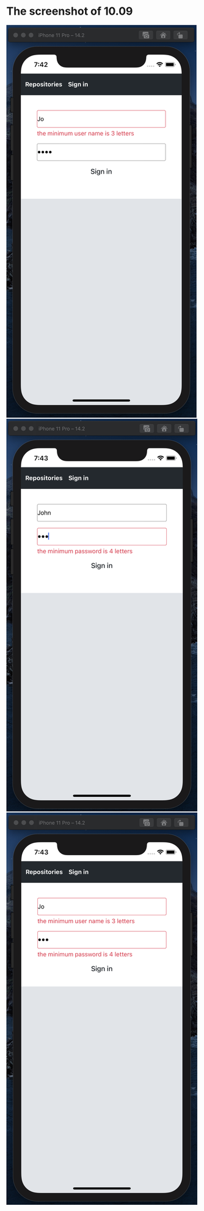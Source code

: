 # The screenshot of 10.09
 <img src = "Screenshot.10.09-01.png">
 <img src = "Screenshot.10.09-02.png">
 <img src = "Screenshot.10.09-03.png">


